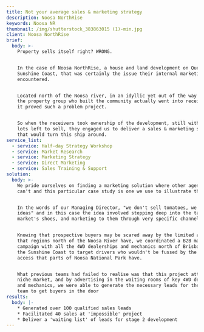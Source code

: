 ```yaml
---
title: Not your average sales & marketing strategy
description: Noosa NorthRise
keywords: Noosa NR
thumbnail: /img/shutterstock_383863015 (1)-min.jpg
client: Noosa NorthRise
brief:
  body: >-
    Property sells itself right? WRONG.


    In the case of Noosa NorthRise, a house and land development on Queensland's
    Sunshine Coast, that was certainly the issue their internal marketing team
    encountered.


    Located north of the Noosa river, in an idyllic yet out of the way location,
    the property group who built the community actually went into receivership
    it proved such a problem project.


    So when the receivers took ownership of the development, still with some 40
    lots left to sell, they engaged us to deliver a sales & marketing strategy
    that would turn this ship around.
service_list:
  - service: Half-day Strategy Workshop
  - service: Market Research
  - service: Marketing Strategy
  - service: Direct Marketing
  - service: Sales Training & Support
solution:
  body: >-
    We pride ourselves on finding a marketing solution where other agencies
    can't and this particular case study is one we use to illustrate that,


    In the words of our Managing Director, "we don't sell tomatoes, we sell
    ideas" and in this case the idea involved stepping deep into the target
    market's shoes, and marketing to them through very specific channels.


    Knowing that prospective buyers may be scared away by the limited access
    that regions north of the Noosa River have, we coordinated a B2B marketing
    campaign with all the 4WD dealerships and mechanics north of Brisbane and on
    the Sunshine Coast to target drivers who wouldn't be fussed by the 4WD only
    access that parts of Noosa National Park have.


    What previous teams had failed to realise was that this project attracted a
    niche market, and by advertising in the waiting rooms of key 4WD dealerships
    and mechanics, we were able to generate the necessary leads for the sales
    team to get buyers in the door
results:
  body: |-
    * Generated over 100 qualified sales leads
    * Facilitated 40 sales at 'impossible' project
    * Deliver a 'waiting list' of leads for stage 2 development
---
```


